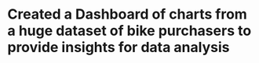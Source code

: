 # Created a Dashboard of charts from a huge dataset of bike purchasers to provide insights for data analysis
